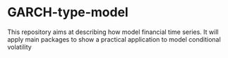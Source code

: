 # GARCH-type-model
This repository aims at describing how model financial time series. It will apply main packages to show a practical application to model conditional volatility
